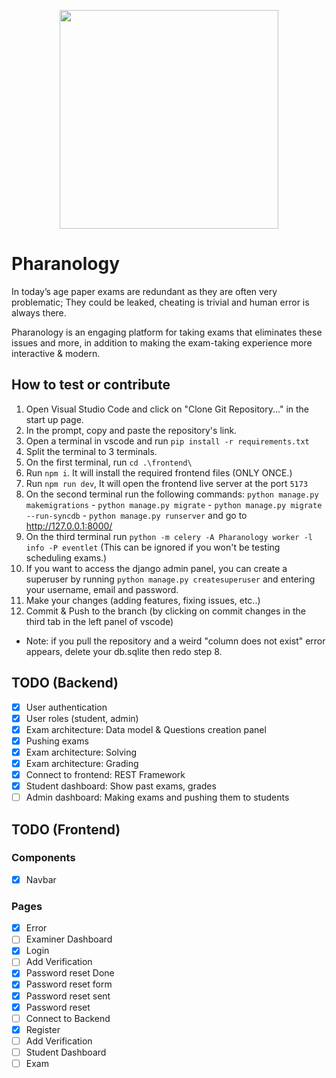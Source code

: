 <p align="center">
  <img src="https://user-images.githubusercontent.com/38553310/228974599-086051fd-71ef-4820-a42d-0a7d4dd5628f.png" width=350>
</p>

# Pharanology

In today’s age paper exams are redundant as they are often very problematic; They could be leaked, cheating is trivial and human error is always there.

Pharanology is an engaging platform for taking exams that eliminates these issues and more, in addition to making the exam-taking experience more interactive & modern.

## How to test or contribute

1. Open Visual Studio Code and click on "Clone Git Repository..." in the start up page.
2. In the prompt, copy and paste the repository's link.
3. Open a terminal in vscode and run `pip install -r requirements.txt`
4. Split the terminal to 3 terminals.
5. On the first terminal, run `cd .\frontend\`
6. Run `npm i`. It will install the required frontend files (ONLY ONCE.)
7. Run `npm run dev`, It will open the frontend live server at the port `5173`
8. On the second terminal run the following commands: `python manage.py makemigrations` - `python manage.py migrate` - `python manage.py migrate --run-syncdb` - `python manage.py runserver` and go to http://127.0.0.1:8000/
9. On the third terminal run `python -m celery -A Pharanology worker -l info -P eventlet` (This can be ignored if you won't be testing scheduling exams.)
10. If you want to access the django admin panel, you can create a superuser by running `python manage.py createsuperuser` and entering your username, email and password.
11. Make your changes (adding features, fixing issues, etc..)
12. Commit & Push to the branch (by clicking on commit changes in the third tab in the left panel of vscode)

- Note: if you pull the repository and a weird "column does not exist" error appears, delete your db.sqlite then redo step 8.

## TODO (Backend)

- [x] User authentication
- [x] User roles (student, admin)
- [x] Exam architecture: Data model & Questions creation panel
- [x] Pushing exams
- [x] Exam architecture: Solving
- [x] Exam architecture: Grading
- [x] Connect to frontend: REST Framework
- [x] Student dashboard: Show past exams, grades
- [ ] Admin dashboard: Making exams and pushing them to students

## TODO (Frontend)

### Components

- [x] Navbar

### Pages

- [x] Error
- [ ] Examiner Dashboard
- [x] Login
- [ ] Add Verification
- [x] Password reset Done
- [x] Password reset form
- [x] Password reset sent
- [x] Password reset
- [ ] Connect to Backend
- [x] Register
- [ ] Add Verification
- [ ] Student Dashboard
- [ ] Exam
